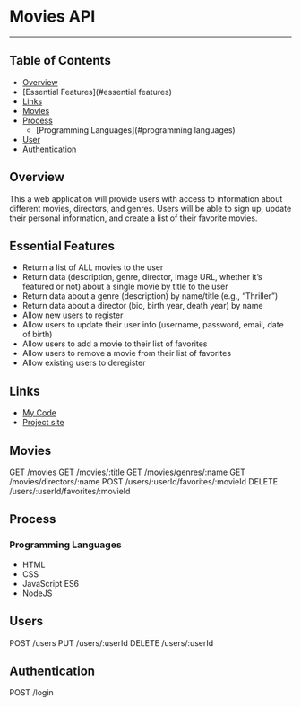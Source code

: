 # Movies API
-----------

## Table of Contents
- [Overview](#overview)
- [Essential Features](#essential features)
- [Links](#links)
- [Movies](movies)
- [Process](#process)
  - [Programming Languages](#programming languages)
- [User](#users)
- [Authentication](#authentication)


## Overview
This a web application will provide users with access to information about different
movies, directors, and genres. Users will be able to sign up, update their
personal information, and create a list of their favorite movies.


## Essential Features
  - Return a list of ALL movies to the user
  - Return data (description, genre, director, image URL, whether it’s featured or not) about a
  single movie by title to the user
  - Return data about a genre (description) by name/title (e.g., “Thriller”)
  - Return data about a director (bio, birth year, death year) by name
  - Allow new users to register
  - Allow users to update their user info (username, password, email, date of birth)
  - Allow users to add a movie to their list of favorites
  - Allow users to remove a movie from their list of favorites
  - Allow existing users to deregister


## Links
 - [My Code](https://github.com/Yafet4275/movie_api)
 - [Project site]()


## Movies
  GET /movies
  GET /movies/:title
  GET /movies/genres/:name
  GET /movies/directors/:name
  POST /users/:userId/favorites/:movieId
  DELETE /users/:userId/favorites/:movieId


## Process
### Programming Languages
 - HTML
 - CSS
 - JavaScript ES6
 - NodeJS


## Users
  POST /users
  PUT /users/:userId
  DELETE /users/:userId

## Authentication
  POST /login



